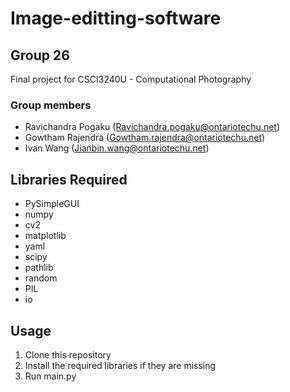 # Image-editting-software
## Group 26
Final project for CSCI3240U - Computational Photography
### Group members
- Ravichandra Pogaku (Ravichandra.pogaku@ontariotechu.net)
- Gowtham Rajendra (Gowtham.rajendra@ontariotechu.net)
- Ivan Wang (Jianbin.wang@ontariotechu.net)
## Libraries Required
- PySimpleGUI
- numpy
- cv2
- matplotlib
- yaml
- scipy 
- pathlib
- random
- PIL
- io
## Usage
1. Clone this repository
2. Install the required libraries if they are missing
3. Run main.py
